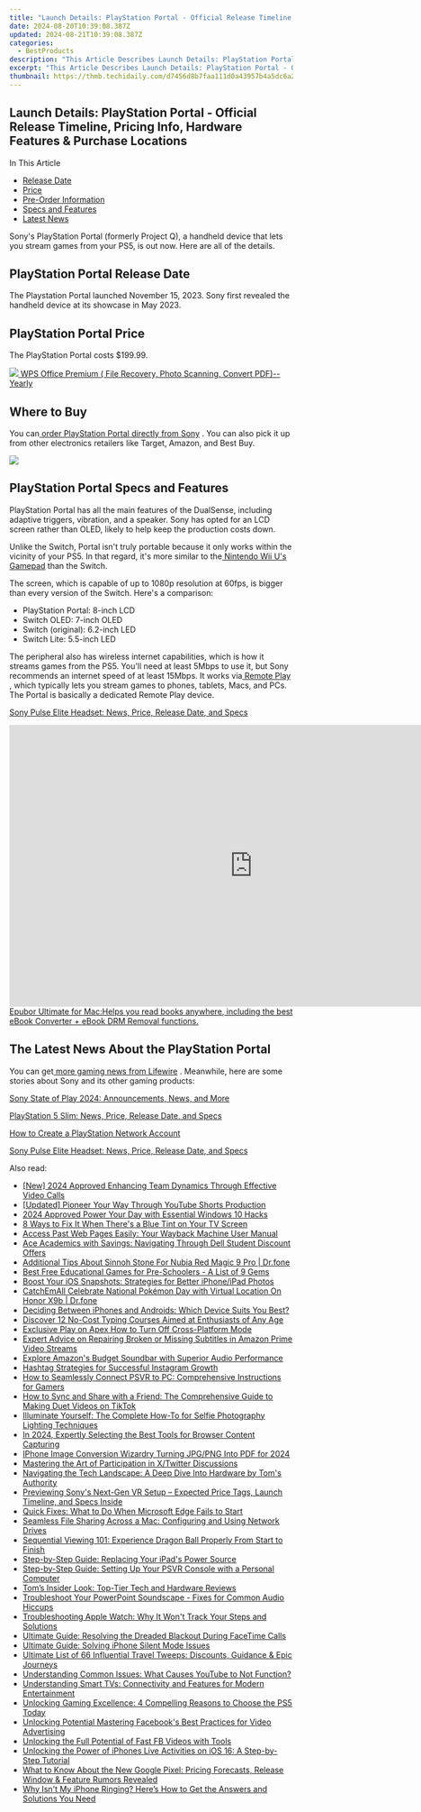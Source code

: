 ```yaml
---
title: "Launch Details: PlayStation Portal - Official Release Timeline, Pricing Info, Hardware Features & Purchase Locations"
date: 2024-08-20T10:39:08.387Z
updated: 2024-08-21T10:39:08.387Z
categories:
  - BestProducts
description: "This Article Describes Launch Details: PlayStation Portal - Official Release Timeline, Pricing Info, Hardware Features & Purchase Locations"
excerpt: "This Article Describes Launch Details: PlayStation Portal - Official Release Timeline, Pricing Info, Hardware Features & Purchase Locations"
thumbnail: https://thmb.techidaily.com/d7456d8b7faa111d0a43957b4a5dc6a2bd7fa022e346daf01ae591cee8bd80cf.jpg
---
```


## Launch Details: PlayStation Portal - Official Release Timeline, Pricing Info, Hardware Features & Purchase Locations

 In This Article 

* [ Release Date ](https://www.lifewire.com/#toc-playstation-portal-release-date)
* [ Price ](https://www.lifewire.com/#toc-playstation-portal-price)
* [ Pre-Order Information ](https://www.lifewire.com/#toc-where-to-buy)
* [ Specs and Features ](https://www.lifewire.com/#toc-playstation-portal-specs-and-features)
* [ Latest News ](https://www.lifewire.com/#toc-the-latest-news-about-the-playstation-portal)

 Sony's PlayStation Portal (formerly Project Q), a handheld device that lets you stream games from your PS5, is out now. Here are all of the details.

##  PlayStation Portal Release Date 

 The Playstation Portal launched November 15, 2023\. Sony first revealed the handheld device at its showcase in May 2023.

## PlayStation Portal Price 

 The PlayStation Portal costs $199.99.  

<!-- affiliate ads begin -->
<a href="https://secure.2checkout.com/order/checkout.php?PRODS=38729081&QTY=1&AFFILIATE=108875&CART=1"><img src="https://website-prod.cache.wpscdn.com/img/wps-office-pdf-editor-1x.890dbda.png" border="0">
WPS Office Premium ( File Recovery, Photo Scanning, Convert PDF)--Yearly</a>
<!-- affiliate ads end -->
## Where to Buy 

 You can[ order PlayStation Portal directly from Sony](https://direct.playstation.com/en-us/buy-accessories/playstation-portal-remote-player) . You can also pick it up from other electronics retailers like Target, Amazon, and Best Buy.

<!-- affiliate ads begin -->
<a href="https://secure.2checkout.com/order/checkout.php?PRODS=4615471&QTY=1&AFFILIATE=108875&CART=1"><img src="https://images.wondershare.com/affiliate-image/affiliate_banners_en/max_782x90.png" border="0"></a>
<!-- affiliate ads end -->
##  PlayStation Portal Specs and Features 

 PlayStation Portal has all the main features of the DualSense, including adaptive triggers, vibration, and a speaker. Sony has opted for an LCD screen rather than OLED, likely to help keep the production costs down.

 Unlike the Switch, Portal isn't truly portable because it only works within the vicinity of your PS5\. In that regard, it's more similar to the[ Nintendo Wii U's Gamepad](https://www.lifewire.com/wii-portable-game-system-1126270) than the Switch.

 The screen, which is capable of up to 1080p resolution at 60fps, is bigger than every version of the Switch. Here's a comparison:

* PlayStation Portal: 8-inch LCD
* Switch OLED: 7-inch OLED
* Switch (original): 6.2-inch LED
* Switch Lite: 5.5-inch LED

 The peripheral also has wireless internet capabilities, which is how it streams games from the PS5\. You'll need at least 5Mbps to use it, but Sony recommends an internet speed of at least 15Mbps. It works via[ Remote Play](https://www.lifewire.com/remote-play-ps5-games-on-android-5089611) , which typically lets you stream games to phones, tablets, Macs, and PCs. The Portal is basically a dedicated Remote Play device.  

[  Sony Pulse Elite Headset: News, Price, Release Date, and Specs ](https://www.lifewire.com/sony-pulse-elite-headset-8419539) 

<!-- affiliate ads begin -->
<a href="https://secure.2checkout.com/order/checkout.php?PRODS=4599952&QTY=1&AFFILIATE=108875&CART=1"><iframe width="864" height="500" src="https://www.youtube.com/embed/jVnfr5HudQw" title="The Latest and Easiest Solution to Remove Kindle DRM on Windows (without Degrading)" frameborder="0" allow="accelerometer; autoplay; clipboard-write; encrypted-media; gyroscope; picture-in-picture; web-share" referrerpolicy="strict-origin-when-cross-origin" allowfullscreen></iframe>Epubor Ultimate for Mac:Helps you read books anywhere, including the best eBook Converter + eBook DRM Removal functions.</a>
<!-- affiliate ads end -->
##  The Latest News About the PlayStation Portal 

 You can get[ more gaming news from Lifewire](https://www.lifewire.com/gaming-news-4797039) . Meanwhile, here are some stories about Sony and its other gaming products:

[  Sony State of Play 2024: Announcements, News, and More ](https://www.lifewire.com/sony-state-of-play-rumors-announcements-news-and-more-5220949) 

[  PlayStation 5 Slim: News, Price, Release Date, and Specs ](https://www.lifewire.com/playstation-5-slim-7966360) 

[  How to Create a PlayStation Network Account ](https://www.lifewire.com/create-a-playstation-network-account-4103872) 

[  Sony Pulse Elite Headset: News, Price, Release Date, and Specs ](https://www.lifewire.com/sony-pulse-elite-headset-8419539) 

<ins class="adsbygoogle"
     style="display:block"
     data-ad-format="autorelaxed"
     data-ad-client="ca-pub-7571918770474297"
     data-ad-slot="1223367746"></ins>



<ins class="adsbygoogle"
     style="display:block"
     data-ad-client="ca-pub-7571918770474297"
     data-ad-slot="8358498916"
     data-ad-format="auto"
     data-full-width-responsive="true"></ins>

<span class="atpl-alsoreadstyle">Also read:</span>
<div><ul>
<li><a href="https://video-screen-grab.techidaily.com/new-2024-approved-enhancing-team-dynamics-through-effective-video-calls/"><u>[New] 2024 Approved  Enhancing Team Dynamics Through Effective Video Calls</u></a></li>
<li><a href="https://facebook-video-share.techidaily.com/updated-pioneer-your-way-through-youtube-shorts-production/"><u>[Updated] Pioneer Your Way Through YouTube Shorts Production</u></a></li>
<li><a href="https://article-helps.techidaily.com/2024-approved-power-your-day-with-essential-windows-10-hacks/"><u>2024 Approved  Power Your Day with Essential Windows 10 Hacks</u></a></li>
<li><a href="https://tech-renaissance.techidaily.com/8-ways-to-fix-it-when-theres-a-blue-tint-on-your-tv-screen/"><u>8 Ways to Fix It When There's a Blue Tint on Your TV Screen</u></a></li>
<li><a href="https://tech-renaissance.techidaily.com/access-past-web-pages-easily-your-wayback-machine-user-manual/"><u>Access Past Web Pages Easily: Your Wayback Machine User Manual</u></a></li>
<li><a href="https://tech-renaissance.techidaily.com/ace-academics-with-savings-navigating-through-dell-student-discount-offers/"><u>Ace Academics with Savings: Navigating Through Dell Student Discount Offers</u></a></li>
<li><a href="https://pokemon-go-android.techidaily.com/additional-tips-about-sinnoh-stone-for-nubia-red-magic-9-pro-drfone-by-drfone-virtual-android/"><u>Additional Tips About Sinnoh Stone For Nubia Red Magic 9 Pro | Dr.fone</u></a></li>
<li><a href="https://tech-renaissance.techidaily.com/best-free-educational-games-for-pre-schoolers-a-list-of-9-gems/"><u>Best Free Educational Games for Pre-Schoolers - A List of 9 Gems</u></a></li>
<li><a href="https://tech-renaissance.techidaily.com/boost-your-ios-snapshots-strategies-for-better-iphoneipad-photos/"><u>Boost Your iOS Snapshots: Strategies for Better iPhone/iPad Photos</u></a></li>
<li><a href="https://pokemon-go-android.techidaily.com/catchemall-celebrate-national-pokemon-day-with-virtual-location-on-honor-x9b-drfone-by-drfone-virtual-android/"><u>CatchEmAll Celebrate National Pokémon Day with Virtual Location On Honor X9b | Dr.fone</u></a></li>
<li><a href="https://tech-renaissance.techidaily.com/deciding-between-iphones-and-androids-which-device-suits-you-best/"><u>Deciding Between iPhones and Androids: Which Device Suits You Best?</u></a></li>
<li><a href="https://tech-renaissance.techidaily.com/discover-12-no-cost-typing-courses-aimed-at-enthusiasts-of-any-age/"><u>Discover 12 No-Cost Typing Courses Aimed at Enthusiasts of Any Age</u></a></li>
<li><a href="https://screen-capture.techidaily.com/exclusive-play-on-apex-how-to-turn-off-cross-platform-mode/"><u>Exclusive Play on Apex  How to Turn Off Cross-Platform Mode</u></a></li>
<li><a href="https://tech-renaissance.techidaily.com/expert-advice-on-repairing-broken-or-missing-subtitles-in-amazon-prime-video-streams/"><u>Expert Advice on Repairing Broken or Missing Subtitles in Amazon Prime Video Streams</u></a></li>
<li><a href="https://buynow-reviews.techidaily.com/explore-amazons-budget-soundbar-with-superior-audio-performance/"><u>Explore Amazon's Budget Soundbar with Superior Audio Performance</u></a></li>
<li><a href="https://tech-renaissance.techidaily.com/hashtag-strategies-for-successful-instagram-growth/"><u>Hashtag Strategies for Successful Instagram Growth</u></a></li>
<li><a href="https://tech-renaissance.techidaily.com/how-to-seamlessly-connect-psvr-to-pc-comprehensive-instructions-for-gamers/"><u>How to Seamlessly Connect PSVR to PC: Comprehensive Instructions for Gamers</u></a></li>
<li><a href="https://tech-renaissance.techidaily.com/how-to-sync-and-share-with-a-friend-the-comprehensive-guide-to-making-duet-videos-on-tiktok/"><u>How to Sync and Share with a Friend: The Comprehensive Guide to Making Duet Videos on TikTok</u></a></li>
<li><a href="https://tech-renaissance.techidaily.com/illuminate-yourself-the-complete-how-to-for-selfie-photography-lighting-techniques/"><u>Illuminate Yourself: The Complete How-To for Selfie Photography Lighting Techniques</u></a></li>
<li><a href="https://visual-screen-recording.techidaily.com/in-2024-expertly-selecting-the-best-tools-for-browser-content-capturing/"><u>In 2024, Expertly Selecting the Best Tools for Browser Content Capturing</u></a></li>
<li><a href="https://extra-support.techidaily.com/iphone-image-conversion-wizardry-turning-jpgpng-into-pdf-for-2024/"><u>IPhone Image Conversion Wizardry  Turning JPG/PNG Into PDF for 2024</u></a></li>
<li><a href="https://tech-renaissance.techidaily.com/mastering-the-art-of-participation-in-xtwitter-discussions/"><u>Mastering the Art of Participation in X/Twitter Discussions</u></a></li>
<li><a href="https://tech-renaissance.techidaily.com/navigating-the-tech-landscape-a-deep-dive-into-hardware-by-toms-authority/"><u>Navigating the Tech Landscape: A Deep Dive Into Hardware by Tom's Authority</u></a></li>
<li><a href="https://tech-renaissance.techidaily.com/previewing-sonys-next-gen-vr-setup-expected-price-tags-launch-timeline-and-specs-inside/"><u>Previewing Sony's Next-Gen VR Setup – Expected Price Tags, Launch Timeline, and Specs Inside</u></a></li>
<li><a href="https://tech-renaissance.techidaily.com/quick-fixes-what-to-do-when-microsoft-edge-fails-to-start/"><u>Quick Fixes: What to Do When Microsoft Edge Fails to Start</u></a></li>
<li><a href="https://tech-renaissance.techidaily.com/seamless-file-sharing-across-a-mac-configuring-and-using-network-drives/"><u>Seamless File Sharing Across a Mac: Configuring and Using Network Drives</u></a></li>
<li><a href="https://tech-renaissance.techidaily.com/sequential-viewing-101-experience-dragon-ball-properly-from-start-to-finish/"><u>Sequential Viewing 101: Experience Dragon Ball Properly From Start to Finish</u></a></li>
<li><a href="https://tech-renaissance.techidaily.com/step-by-step-guide-replacing-your-ipads-power-source/"><u>Step-by-Step Guide: Replacing Your iPad's Power Source</u></a></li>
<li><a href="https://tech-renaissance.techidaily.com/step-by-step-guide-setting-up-your-psvr-console-with-a-personal-computer/"><u>Step-by-Step Guide: Setting Up Your PSVR Console with a Personal Computer</u></a></li>
<li><a href="https://hardware-tips.techidaily.com/toms-insider-look-top-tier-tech-and-hardware-reviews/"><u>Tom’s Insider Look: Top-Tier Tech and Hardware Reviews</u></a></li>
<li><a href="https://tech-renaissance.techidaily.com/troubleshoot-your-powerpoint-soundscape-fixes-for-common-audio-hiccups/"><u>Troubleshoot Your PowerPoint Soundscape - Fixes for Common Audio Hiccups</u></a></li>
<li><a href="https://tech-renaissance.techidaily.com/troubleshooting-apple-watch-why-it-wont-track-your-steps-and-solutions/"><u>Troubleshooting Apple Watch: Why It Won't Track Your Steps and Solutions</u></a></li>
<li><a href="https://tech-renaissance.techidaily.com/ultimate-guide-resolving-the-dreaded-blackout-during-facetime-calls/"><u>Ultimate Guide: Resolving the Dreaded Blackout During FaceTime Calls</u></a></li>
<li><a href="https://tech-renaissance.techidaily.com/ultimate-guide-solving-iphone-silent-mode-issues/"><u>Ultimate Guide: Solving iPhone Silent Mode Issues</u></a></li>
<li><a href="https://tech-renaissance.techidaily.com/ultimate-list-of-66-influential-travel-tweeps-discounts-guidance-and-epic-journeys/"><u>Ultimate List of 66 Influential Travel Tweeps: Discounts, Guidance & Epic Journeys</u></a></li>
<li><a href="https://tech-renaissance.techidaily.com/understanding-common-issues-what-causes-youtube-to-not-function/"><u>Understanding Common Issues: What Causes YouTube to Not Function?</u></a></li>
<li><a href="https://tech-renaissance.techidaily.com/understanding-smart-tvs-connectivity-and-features-for-modern-entertainment/"><u>Understanding Smart TVs: Connectivity and Features for Modern Entertainment</u></a></li>
<li><a href="https://tech-renaissance.techidaily.com/unlocking-gaming-excellence-4-compelling-reasons-to-choose-the-ps5-today/"><u>Unlocking Gaming Excellence: 4 Compelling Reasons to Choose the PS5 Today</u></a></li>
<li><a href="https://facebook-video-files.techidaily.com/unlocking-potential-mastering-facebooks-best-practices-for-video-advertising/"><u>Unlocking Potential  Mastering Facebook's Best Practices for Video Advertising</u></a></li>
<li><a href="https://extra-tips.techidaily.com/unlocking-the-full-potential-of-fast-fb-videos-with-tools/"><u>Unlocking the Full Potential of Fast FB Videos with Tools</u></a></li>
<li><a href="https://tech-renaissance.techidaily.com/unlocking-the-power-of-iphones-live-activities-on-ios-16-a-step-by-step-tutorial/"><u>Unlocking the Power of iPhones Live Activities on iOS 16: A Step-by-Step Tutorial</u></a></li>
<li><a href="https://tech-renaissance.techidaily.com/what-to-know-about-the-new-google-pixel-pricing-forecasts-release-window-and-feature-rumors-revealed/"><u>What to Know About the New Google Pixel: Pricing Forecasts, Release Window & Feature Rumors Revealed</u></a></li>
<li><a href="https://tech-renaissance.techidaily.com/why-isnt-my-iphone-ringing-heres-how-to-get-the-answers-and-solutions-you-need/"><u>Why Isn't My iPhone Ringing? Here’s How to Get the Answers and Solutions You Need</u></a></li>
</ul></div>
